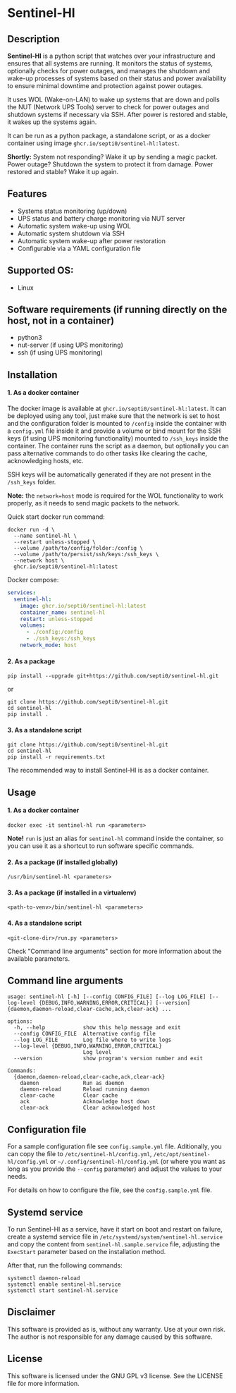 # Sentinel-Hl

## Description

**Sentinel-Hl** is a python script that watches over your infrastructure and ensures that all systems are running. It monitors the status of systems, optionally checks for power outages, and manages the shutdown and wake-up processes of systems based on their status and power availability to ensure minimal downtime and protection against power outages.

It uses WOL (Wake-on-LAN) to wake up systems that are down and polls the NUT (Network UPS Tools) server to check for power outages and shutdown systems if necessary via SSH. After power is restored and stable, it wakes up the systems again.

It can be run as a python package, a standalone script, or as a docker container using image `ghcr.io/septi0/sentinel-hl:latest`.

**Shortly:** System not responding? Wake it up by sending a magic packet. Power outage? Shutdown the system to protect it from damage. Power restored and stable? Wake it up again.

## Features
- Systems status monitoring (up/down)
- UPS status and battery charge monitoring via NUT server
- Automatic system wake-up using WOL
- Automatic system shutdown via SSH
- Automatic system wake-up after power restoration
- Configurable via a YAML configuration file

## Supported OS:
- Linux

## Software requirements (if running directly on the host, not in a container)

- python3
- nut-server (if using UPS monitoring)
- ssh (if using UPS monitoring)

## Installation

#### 1. As a docker container
The docker image is available at `ghcr.io/septi0/sentinel-hl:latest`. It can be deployed using any tool, just make sure that the network is set to host and the configuration folder is mounted to `/config` inside the container with a `config.yml` file inside it and provide a volume or bind mount for the SSH keys (if using UPS monitoring functionality) mounted to `/ssh_keys` inside the container. The container runs the script as a daemon, but optionally you can pass alternative commands to do other tasks like clearing the cache, acknowledging hosts, etc.

SSH keys will be automatically generated if they are not present in the `/ssh_keys` folder.

**Note:** the `network=host` mode is required for the WOL functionality to work properly, as it needs to send magic packets to the network.

Quick start docker run command:
```
docker run -d \
  --name sentinel-hl \
  --restart unless-stopped \
  --volume /path/to/config/folder:/config \
  --volume /path/to/persist/ssh/keys:/ssh_keys \
  --network host \
  ghcr.io/septi0/sentinel-hl:latest
```

Docker compose:
```yaml
services:
  sentinel-hl:
    image: ghcr.io/septi0/sentinel-hl:latest
    container_name: sentinel-hl
    restart: unless-stopped
    volumes:
      - ./config:/config
      - ./ssh_keys:/ssh_keys
    network_mode: host
```

#### 2. As a package

```
pip install --upgrade git+https://github.com/septi0/sentinel-hl.git
```

or 

```
git clone https://github.com/septi0/sentinel-hl.git
cd sentinel-hl
pip install .
```

#### 3. As a standalone script

```
git clone https://github.com/septi0/sentinel-hl.git
cd sentinel-hl
pip install -r requirements.txt
```

The recommended way to install Sentinel-Hl is as a docker container.

## Usage

#### 1. As a docker container

```
docker exec -it sentinel-hl run <parameters>
```

**Note!** `run` is just an alias for `sentinel-hl` command inside the container, so you can use it as a shortcut to run software specific commands.

#### 2. As a package (if installed globally)

```
/usr/bin/sentinel-hl <parameters>
```

#### 3. As a package (if installed in a virtualenv)

```
<path-to-venv>/bin/sentinel-hl <parameters>
```

#### 4. As a standalone script

```
<git-clone-dir>/run.py <parameters>
```

Check "Command line arguments" section for more information about the available parameters.

## Command line arguments

```
usage: sentinel-hl [-h] [--config CONFIG_FILE] [--log LOG_FILE] [--log-level {DEBUG,INFO,WARNING,ERROR,CRITICAL}] [--version] {daemon,daemon-reload,clear-cache,ack,clear-ack} ...

options:
  -h, --help            show this help message and exit
  --config CONFIG_FILE  Alternative config file
  --log LOG_FILE        Log file where to write logs
  --log-level {DEBUG,INFO,WARNING,ERROR,CRITICAL}
                        Log level
  --version             show program's version number and exit

Commands:
  {daemon,daemon-reload,clear-cache,ack,clear-ack}
    daemon              Run as daemon
    daemon-reload       Reload running daemon
    clear-cache         Clear cache
    ack                 Acknowledge host down
    clear-ack           Clear acknowledged host
```

## Configuration file

For a sample configuration file see `config.sample.yml` file. Aditionally, you can copy the file to `/etc/sentinel-hl/config.yml`, `/etc/opt/sentinel-hl/config.yml` or `~/.config/sentinel-hl/config.yml` (or where you want as long as you provide the `--config` parameter) and adjust the values to your needs.

For details on how to configure the file, see the `config.sample.yml` file.

## Systemd service

To run Sentinel-Hl as a service, have it start on boot and restart on failure, create a systemd service file in `/etc/systemd/system/sentinel-hl.service` and copy the content from `sentinel-hl.sample.service` file, adjusting the `ExecStart` parameter based on the installation method.

After that, run the following commands:

```
systemctl daemon-reload
systemctl enable sentinel-hl.service
systemctl start sentinel-hl.service
```

## Disclaimer

This software is provided as is, without any warranty. Use at your own risk. The author is not responsible for any damage caused by this software.

## License

This software is licensed under the GNU GPL v3 license. See the LICENSE file for more information.